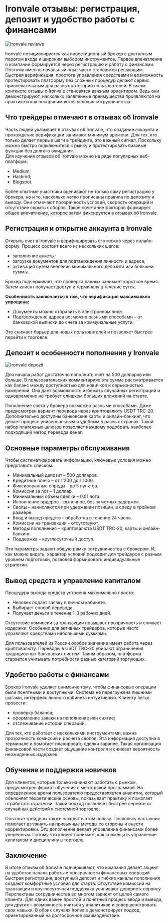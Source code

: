 # Ironvale отзывы: регистрация, депозит и удобство работы с финансами
![Ironvale reviews](https://github.com/user-attachments/assets/b99a439d-49cf-4f01-8424-db78928c550d)


Ironvale позиционируется как инвестиционный брокер с доступным порогом входа и широким выбором инструментов. Первое впечатление о компании формируется через регистрацию и работу с финансами. Поэтому именно начальный опыт часто становится решающим. Быстрая верификация, простота управления средствами и возможность протестировать платформу без сложных процедур делают сервис привлекательным для разных категорий пользователей. В таком контексте отзывы о Ironvale становятся важным ориентиром. Ведь они демонстрируют, насколько заявленные преимущества проявляются на практике и как воспринимаются условия сотрудничества.

## Что трейдеры отмечают в отзывах об Ironvale

Часть людей указывает в отзывах об Ironvale, что создание аккаунта и прохождение верификации занимают минимум времени. Для тех, кто только делает первые шаги в трейдинге, это важный сигнал. Поскольку можно быстро подключиться к рынку и протестировать базовые функции без долгого ожидания.  
Для изучения отзывов об Ironvale можно на ряде популярных веб-платформ:  
- Medium;  
- Hackmd;  
- Blogspot.  

Более опытные участники оценивают не только саму регистрацию у брокера, но и то, насколько четко прописаны правила по депозиту и выводу. Они отмечают прозрачность условий, скорость операций и отсутствие скрытых сборов. Такое сочетание факторов формирует общее впечатление, которое затем фиксируется в отзывах об Ironvale.

## Регистрация и открытие аккаунта в Ironvale

Открыть счет в Ironvale и верифицировать его можно через онлайн-форму. Процесс состоит всего из нескольких шагов:  
- заполнение анкеты;  
- загрузка документов для подтверждения личности и адреса;  
- активация путем внесения минимального депозита или большей суммы.  

Брокер подчеркивает, что проверка данных занимает короткое время. Затем клиент получает доступ к терминалу в течение суток.  

**Особенность заключается в том, что верификация максимально упрощена:**  
- Документы можно отправить в электронном виде.  
- Подтверждение адреса возможно разными способами – от банковской выписки до счета за коммунальные услуги.  

Это снижает барьер для новых пользователей и позволяет быстрее перейти к торговле.

## Депозит и особенности пополнения у Ironvale
![Ironvale depozit](https://github.com/user-attachments/assets/962ccfa4-97f1-438f-92e1-05cd4b01256d)


Для начала работ достаточно пополнить счет на 500 долларов или больше. В пользовательских комментариях эта сумма рассматривается как баланс между доступностью для новичков и серьезностью намерений. Она дает возможность избежать случайных регистраций и одновременно не требует слишком больших вложений на старте.  

Пополнение счета у брокера возможно разными способами. Даже предусмотрен вариант перевода через криптовалюту USDT TRC-20. Дополнительно доступны банковские карты и онлайн-банкинг, что делает процесс универсальным и удобным в разных странах. Такой набор платежных шлюзов позволяет каждому подобрать наиболее подходящий метод перевода денег.

## Основные параметры обслуживания

Чтобы систематизировать информацию, ключевые условия можно представить списком:  
- Минимальный депозит – 500 долларов.  
- Кредитное плечо – от 1:200 до 1:1000.  
- Фиксированные спреды – до 5 пунктов.  
- Комиссия за лот – 1 доллар.  
- Минимальный объем сделки – 0.01 лота.  
- Исполнение ордеров – рыночное, без заметных задержек.  
- Свопы – начисляются при удержании позиции, в среду в тройном размере.  
- Ввод и вывод средств – обработка в течение 24 часов.  
- Комиссии на транзакции – отсутствуют.  
- Методы пополнения – криптовалюта USDT TRC-20, карты и онлайн-банкинг.  
- Поддержка – круглосуточный доступ.  

Эти параметры задают общую рамку сотрудничества с брокером. И, как можно видеть, характер условий подходит для трейдеров с разным уровнем подготовки, позволяя формировать индивидуальные стратегии.

## Вывод средств и управление капиталом

Процедура вывода средств устроена максимально просто:  
- Человек подает заявку в личном кабинете.  
- Выбирает способ перевода.  
- Получает деньги в течение 1-3 рабочих дней.  

Отсутствие комиссии за транзакции повышает прозрачность и снижает издержки. Особенно для активных трейдеров, которые часто управляют средствами небольшими суммами.  

Для пользователей из России особое значение имеет работа через криптовалюту. Переводы в USDT TRC-20 убирают ограничения традиционных банковских систем. Таким образом, платформа старается учитывать потребности разных категорий торгующих.

## Удобство работы с финансами

Брокер Ironvale уделяет внимание тому, чтобы финансовые операции были понятными и доступными. Система не перегружена лишними шагами, интерфейс личного кабинета интуитивный. Клиенту легко провести:  
- проверку баланса;  
- оформление заявки на пополнение или снятие;  
- отслеживание истории операций.  

Для тех, кто работает с несколькими инструментами, важна прозрачность комиссий и расчета свопов. Эта информация доступна в терминале и помогает планировать сделки заранее. Такая организация финансовой части создает ощущение контроля и снижает вероятность неожиданных издержек.

## Обучение и поддержка новичков

Для клиентов, которые только начинают работать с рынком, предусмотрен формат обучения с менторской программой. На определенное время пользователю предоставляется аналитик, который объясняет теоретические основы, показывает практику и помогает отработать стратегии. Такой подход позволяет быстрее перейти от случайных действий к системной торговле.  

Опытные трейдеры также находят в этом пользу. Поскольку наставник помогает взглянуть на привычные методы со стороны и внести корректировки. Это дополнение делает управление финансами более уверенным. Потому что клиент понимает, как совмещать управление капиталом и дисциплину в торговле.

## Заключение

В итоге отзывы об Ironvale подчеркивают, что компания делает акцент на удобстве начала работы и прозрачности финансовых операций. Быстрая регистрация, доступный депозит и гибкие каналы пополнения создают комфортные условия для старта. Отсутствие комиссий на транзакции и круглосуточная поддержка усиливают доверие к сервису. Перспективы сотрудничества во многом зависят от целей самого клиента. Для одних важен простой и понятный процесс ввода и вывода, для других – возможность учиться у аналитиков и совершенствовать свои навыки. В обоих случаях Ironvale демонстрирует подход, ориентированный на долгосрочное взаимодействие.

